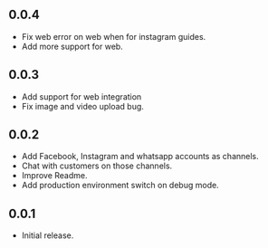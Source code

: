 ## 0.0.4
- Fix web error on web when for instagram guides.
- Add more support for web.
## 0.0.3
- Add support for web integration
- Fix image and video upload bug.

## 0.0.2

- Add Facebook, Instagram and whatsapp accounts as channels.
- Chat with customers on those channels.
- Improve Readme.
- Add production environment switch on debug mode.

## 0.0.1
- Initial release.